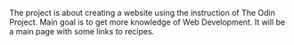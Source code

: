 The project is about creating a website using the instruction of The Odin Project.
Main goal is to get more knowledge of Web Development. 
It will be a main page with some links to recipes. 

